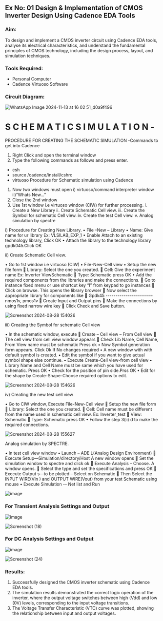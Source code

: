 ## Ex No: 01   Design & Implementation of CMOS Inverter Design Using Cadence EDA Tools   

### Aim:
To design and implement a CMOS inverter circuit using Cadence EDA tools, analyse its electrical characteristics, and understand the fundamental principles of CMOS technology, including the design process, layout, and simulation techniques.
### Tools Required:
-	Personal Computer
-	Cadence Virtuoso Software
### Circuit Diagram:
![WhatsApp Image 2024-11-13 at 16 02 51_d0a9f496](https://github.com/user-attachments/assets/1fa282d8-4a5e-4473-b7d9-555d3d9f7862)

# S C H E M A T I C S I M U L A T I O N - 
PROCEDURE FOR CREATING THE SCHEMATIC SIMULATION -Commands to get into Cadence
1.	Right Click and open the terminal window
2.	Type the following commands as follows and press enter.
-	csh
-	source /cadence/install/cshrc
-	virtuoso
 Procedure for Schematic simulation using Cadence
1.	Now two windows must open i) virtuoso/command interpreter window ii)”Whats New…”
2.	Close the 2nd window
3.	Use 1st window i.e virtuoso window (CIW) for further processing.
i.	Create a New Library
ii.	Create Schematic Cell view.
iii.	Create the Symbol for schematic Cell view.
iv.	Create the test Cell view.
v.	Analog simulation by spectre

i)	Procedure for Creating New Library.
•	File –New – Library
•	Name: Give name for ur library Ex: VLSILAB_EXP_1
•	Enable Attach to an existing technology library, Click OK
•	Attach the library to the technology library gpdk045.Click OK

ii)	Create Schematic Cell view.

•	Go to 1st window i.e virtuoso (CIW)
•	File-New-Cell view
•	Setup the new file form
	Library: Select the one you created.
	Cell: Give the experiment name Ex: Inverter ViewSchematic
	Type: Schematic press OK
•	Add the required components from the libraries and make the connections.
	Go to instance fixed menu or use shortcut key “I” from keypad to go instances
	Click on browse. This opens the library browser
	Now select the appropriate library for components like 
	Gpdk45 ------------------------nmos1v, pmos1v
	Create Input and Output pins
	Make the connections by using fixed narrow wire key
	Click Check and Save button.

![Screenshot 2024-08-28 154026](https://github.com/user-attachments/assets/2e8841cc-5b2c-4153-84f4-561ebcd82767)

 
iii)	Creating the Symbol for schematic Cell view

•	In the schematic window, execute 
	Create – Cell view – From Cell view
	The cell view from cell view window appears
	Check Lib Name, Cell Name, From View name must be schematic Press ok
•	Now Symbol generation form appears. Click Ok If No changes required
•	A new window with with default symbol is created.
•	Edit the symbol if you want to give actual symbol shape else continue.
•	Execute Create-Cell view-from cell view
•	Library Name and Cell Name must be same which you have used for schematic. Press OK
•	Check for the position of pin side.Prss OK
•	Edit for the shape by Create-Shape-Choose required options to edit.

![Screenshot 2024-08-28 154626](https://github.com/user-attachments/assets/a7ccce19-d502-4509-a4d3-d42f3e3de0fa)


iv)	Creating the new test cell view

•	Go to CIW window, Execute File-New-Cell view
	Setup the new file form
	Library: Select the one you created.
	Cell: Cell name must be different from the name used in schematic cell view. Ex: Inverter_test
	View: Schematic
	Type: Schematic press OK
•	Follow the step 3(ii) d to make the required connections.

![Screenshot 2024-08-28 155627](https://github.com/user-attachments/assets/b4a161c0-079a-4b16-a255-004a5720b13a)


Analog simulation by SPECTRE.

•	In test cell view window
•	Launch – ADE L(Analog Design Environment)
	Execute Setup—Simulation/directory/Host A new window opens
	Set the simulation window to spectre and click ok
	Execute Analysis – Choose. A window opens.
	Select the type and set the specifications and press OK
	Execute Output s—to be plotted – Select on Schematic
	Then Select the INPUT WIRE(Vin ) and OUTPUT WIRE(Vout) from your test Schematic using mouse
•	Execute Simulation -- Net list and Run

 ![image](https://github.com/user-attachments/assets/3aac50ec-bc0f-406e-be2e-a504b8afa8c9)


### For Transient Analysis Settings and Output
 

 ![image](https://github.com/user-attachments/assets/92d14f32-8ba5-4fed-978a-38c360b8e305)
 
 ![Screenshot (18)](https://github.com/user-attachments/assets/e6080575-7bef-4f59-85e8-37caaa085145)


### For DC Analysis Settings and Output

![image](https://github.com/user-attachments/assets/0ee74107-e03a-4204-b685-83ced611c993)

![Screenshot (24)](https://github.com/user-attachments/assets/a693bfe9-7704-4483-9bd5-06b88e13d42e)



 




 

### Results:

1.	Successfully designed the CMOS inverter schematic using Cadence EDA tools.
2.	The simulation results demonstrated the correct logic operation of the inverter, where the output voltage switches between high (Vdd) and low (0V) levels, corresponding to the input voltage transitions.
3.	The Voltage Transfer Characteristic (VTC) curve was plotted, showing the relationship between input and output voltages.












